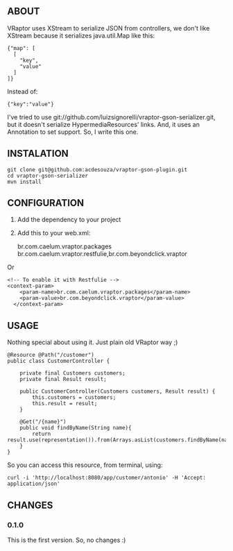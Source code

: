 ## ABOUT

VRaptor uses XStream to serialize JSON from controllers, we don't like XStream because it serializes java.util.Map like this:

    {"map": [
      [
        "key",
        "value"
      ]
    ]}

Instead of:

    {"key":"value"}

I've tried to use git://github.com/luizsignorelli/vraptor-gson-serializer.git, but it doesn't serialize HypermediaResources' links. And, it uses an Annotation to set support.
So, I write this one.

## INSTALATION

    git clone git@github.com:acdesouza/vraptor-gson-plugin.git
    cd vraptor-gson-serializer
    mvn install

## CONFIGURATION

1. Add the dependency to your project
2. Add this to your web.xml:

    <!-- To enable it with Restfulie -->
    <context-param>
	  	<param-name>br.com.caelum.vraptor.packages</param-name>
	  	<param-value>br.com.caelum.vraptor.restfulie,br.com.beyondclick.vraptor</param-value>
	  </context-param>

Or

    <!-- To enable it with Restfulie -->
    <context-param>
	  	<param-name>br.com.caelum.vraptor.packages</param-name>
	  	<param-value>br.com.beyondclick.vraptor</param-value>
	  </context-param>

## USAGE

Nothing special about using it. Just plain old VRaptor way ;)


    @Resource @Path("/customer")
    public class CustomerController {

        private final Customers customers;
        private final Result result;

        public CustomerController(Customers customers, Result result) {
            this.customers = customers;
            this.result = result;
        }

        @Get("/{name}")
        public void findByName(String name){
            return result.use(representation()).from(Arrays.asList(customers.findByName(name))).recursive().serialize();
        }
    }

So you can access this resource, from terminal, using:

    curl -i 'http://localhost:8080/app/customer/antonio' -H 'Accept: application/json'

## CHANGES

### 0.1.0

This is the first version. So, no changes :)

